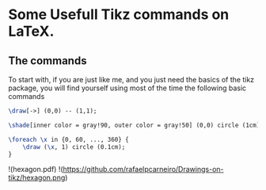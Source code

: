 # Some Usefull Tikz commands on LaTeX.

## The commands

To start with, if you are just like me, and you just need the basics of the
tikz package, you will find yourself using most of the time the following 
basic commands

```latex
\draw[->] (0,0) -- (1,1);

\shade[inner color = gray!90, outer color = gray!50] (0,0) circle (1cm);

\foreach \x in {0, 60, ..., 360} {
    \draw (\x, 1) circle (0.1cm);
}
```

!(hexagon.pdf)
!(https://github.com/rafaelpcarneiro/Drawings-on-tikz/hexagon.png)
